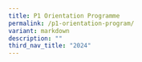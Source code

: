 ```yaml
---
title: P1 Orientation Programme
permalink: /p1-orientation-program/
variant: markdown
description: ""
third_nav_title: "2024"
---
```

